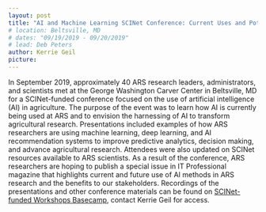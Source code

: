 ```yaml
---
layout: post
title: "AI and Machine Learning SCINet Conference: Current Uses and Potential to Solve Complex Problems in Agriculture"
# location: Beltsville, MD
# dates: "09/19/2019 - 09/20/2019"
# lead: Deb Peters
author: Kerrie Geil
picture:
---
```


In September 2019, approximately 40 ARS research leaders, administrators, and scientists met at the George Washington Carver Center in Beltsville, MD for a SCINet-funded conference focused on the use of artificial intelligence (AI) in agriculture. The purpose of the event was to learn how AI is currently being used at ARS and to envision the harnessing of AI to transform agricultural research. Presentations included examples of how ARS researchers are using machine learning, deep learning, and AI recommendation systems to improve predictive analytics, decision making, and advance agricultural research. Attendees were also updated on SCINet resources available to ARS scientists. As a result of the conference, ARS researchers are hoping to publish a special issue in IT Professional magazine that highlights current and future use of AI methods in ARS research and the benefits to our stakeholders. Recordings of the presentations and other conference materials can be found on [SCINet-funded Workshops Basecamp](https://3.basecamp.com/3625179/projects/13798928), contact Kerrie Geil for access.
